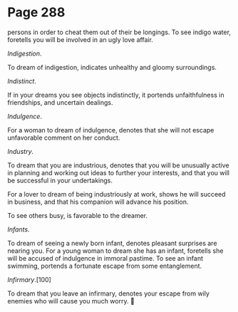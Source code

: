 # Page 288
persons in order to cheat them out of their be longings.
To see indigo water, foretells you will be involved in an
ugly love affair.


_Indigestion_.


To dream of indigestion, indicates unhealthy and gloomy surroundings.


_Indistinct_.


If in your dreams you see objects indistinctly, it portends unfaithfulness
in friendships, and uncertain dealings.


_Indulgence_.


For a woman to dream of indulgence, denotes that she will not escape
unfavorable comment on her conduct.


_Industry_.


To dream that you are industrious, denotes that you will be unusually
active in planning and working out ideas to further your interests,
and that you will be successful in your undertakings.


For a lover to dream of being industriously at work, shows he will succeed
in business, and that his companion will advance his position.


To see others busy, is favorable to the dreamer.


_Infants_.


To dream of seeing a newly born infant, denotes pleasant surprises
are nearing you. For a young woman to dream she has an infant,
foretells she will be accused of indulgence in immoral pastime.
To see an infant swimming, portends a fortunate escape
from some entanglement.


_Infirmary_.[100]


To dream that you leave an infirmary, denotes your escape from wily
enemies who will cause you much worry.
